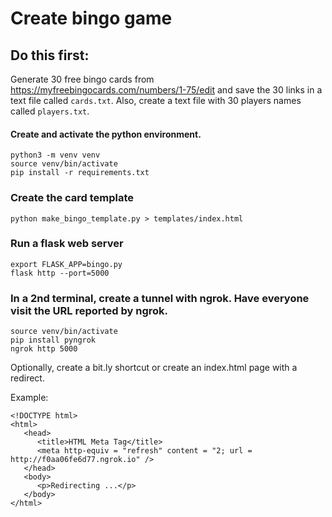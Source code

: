 # Create bingo game

## Do this first:

Generate 30 free bingo cards from https://myfreebingocards.com/numbers/1-75/edit and save the 30 links in 
a text file called `cards.txt`. Also, create a text file with 30 players names called `players.txt`.

#### Create and activate the python environment.

```
python3 -m venv venv
source venv/bin/activate
pip install -r requirements.txt
```

### Create the card template

```
python make_bingo_template.py > templates/index.html
```

### Run a flask web server

```
export FLASK_APP=bingo.py
flask http --port=5000
```

### In a 2nd terminal, create a tunnel with ngrok. Have everyone visit the URL reported by ngrok. 

```
source venv/bin/activate
pip install pyngrok
ngrok http 5000
```

Optionally, create a bit.ly shortcut or create an index.html page with a redirect.

Example:

```
<!DOCTYPE html>
<html>
   <head>
      <title>HTML Meta Tag</title>
      <meta http-equiv = "refresh" content = "2; url = http://f0aa06fe6d77.ngrok.io" />
   </head>
   <body>
      <p>Redirecting ...</p>
   </body>
</html>
```

